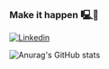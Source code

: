 ### Make it happen 🖳💫

[![Linkedin](https://img.shields.io/badge/LinkedIn-0077B5?style=for-the-badge&logo=linkedin&logoColor=white)](https://www.linkedin.com/in/marcos-nascimento-632b311b2/)

![Anurag's GitHub stats](https://github-readme-stats.vercel.app/api?username=anuraghazra&show_icons=true&theme=transparent)
